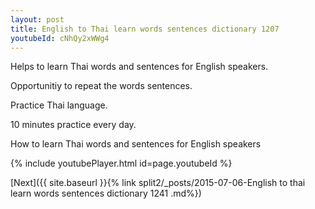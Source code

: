 ```yaml
---
layout: post
title: English to Thai learn words sentences dictionary 1207 
youtubeId: cNhQy2xWWg4
---
```

 
 
Helps to learn Thai words and sentences for English speakers.

Opportunitiy to repeat the words sentences. 

Practice Thai language. 
 
10 minutes practice every day. 
 
How to learn Thai words and sentences for English speakers 
 
{% include youtubePlayer.html id=page.youtubeId %}
 
 
[Next]({{ site.baseurl }}{% link  split2/_posts/2015-07-06-English to thai learn words sentences dictionary 1241 .md%})
 
